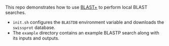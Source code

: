 This repo demonstrates how to use [BLAST+](https://blast.ncbi.nlm.nih.gov/doc/blast-help/downloadblastdata.html) to perform local BLAST searches.

- `init.sh` configures the `BLASTDB` environment variable and downloads the `swissprot` database.
- The `example` directory contains an example BLASTP search along with its inputs and outputs.